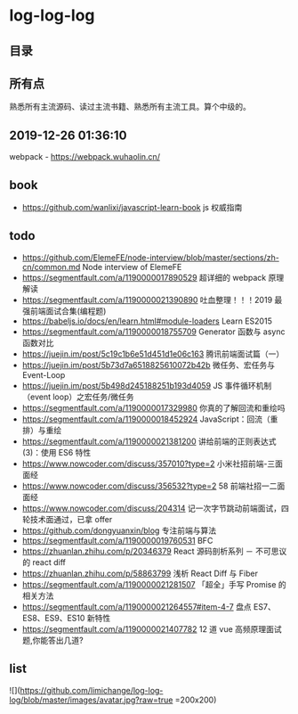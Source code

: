# log-log-log

## 目录

## 所有点

熟悉所有主流源码、读过主流书籍、熟悉所有主流工具。算个中级的。

## 2019-12-26 01:36:10

webpack - https://webpack.wuhaolin.cn/

## book

- https://github.com/wanlixi/javascript-learn-book js 权威指南

## todo

- https://github.com/ElemeFE/node-interview/blob/master/sections/zh-cn/common.md Node interview of ElemeFE
- https://segmentfault.com/a/1190000017890529 超详细的 webpack 原理解读
- https://segmentfault.com/a/1190000021390890 吐血整理！！！2019 最强前端面试合集(编程题)
- https://babeljs.io/docs/en/learn.html#module-loaders Learn ES2015
- https://segmentfault.com/a/1190000018755709 Generator 函数与 async 函数对比
- https://juejin.im/post/5c19c1b6e51d451d1e06c163 腾讯前端面试篇（一）
- https://juejin.im/post/5b73d7a6518825610072b42b 微任务、宏任务与 Event-Loop
- https://juejin.im/post/5b498d245188251b193d4059 JS 事件循环机制（event loop）之宏任务/微任务
- https://segmentfault.com/a/1190000017329980 你真的了解回流和重绘吗
- https://segmentfault.com/a/1190000018452924 JavaScript：回流（重排）与重绘
- https://segmentfault.com/a/1190000021381200 讲给前端的正则表达式(3)：使用 ES6 特性
- https://www.nowcoder.com/discuss/357010?type=2 小米社招前端-三面面经
- https://www.nowcoder.com/discuss/356532?type=2 58 前端社招一二面面经
- https://www.nowcoder.com/discuss/204314 记一次字节跳动前端面试，四轮技术面通过，已拿 offer
- https://github.com/dongyuanxin/blog 专注前端与算法
- https://segmentfault.com/a/1190000019760531 BFC
- https://zhuanlan.zhihu.com/p/20346379 React 源码剖析系列 － 不可思议的 react diff
- https://zhuanlan.zhihu.com/p/58863799 浅析 React Diff 与 Fiber
- https://segmentfault.com/a/1190000021281507 「超全」手写 Promise 的相关方法
- https://segmentfault.com/a/1190000021264557#item-4-7 盘点 ES7、ES8、ES9、ES10 新特性
- https://segmentfault.com/a/1190000021407782 12 道 vue 高频原理面试题,你能答出几道?

## list

![](https://github.com/limichange/log-log-log/blob/master/images/avatar.jpg?raw=true =200x200)
